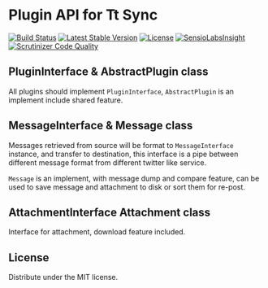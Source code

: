 # Plugin API for Tt Sync


[![Build Status](https://travis-ci.org/fwolf/tt-sync-plugin-api.svg?branch=master)](https://travis-ci.org/fwolf/tt-sync-plugin-api)
[![Latest Stable Version](https://poser.pugx.org/fwolf/tt-sync-plugin-api/v/stable)](https://packagist.org/packages/fwolf/tt-sync-plugin-api)
[![License](https://poser.pugx.org/fwolf/tt-sync-plugin-api/license)](https://packagist.org/packages/fwolf/tt-sync-plugin-api)
[![SensioLabsInsight](https://insight.sensiolabs.com/projects/96a869bb-8a09-46df-8061-e721d13d9cff/mini.png)](https://insight.sensiolabs.com/projects/96a869bb-8a09-46df-8061-e721d13d9cff)
[![Scrutinizer Code Quality](https://scrutinizer-ci.com/g/fwolf/tt-sync-plugin-api/badges/quality-score.png?b=master)](https://scrutinizer-ci.com/g/fwolf/tt-sync-plugin-api/?branch=master)


## PluginInterface & AbstractPlugin class

All plugins should implement `PluginInterface`, `AbstractPlugin` is an implement
include shared feature.



## MessageInterface & Message class

Messages retrieved from source will be format to `MessageInterface` instance,
and transfer to destination, this interface is a pipe between different message
format from different twitter like service.

`Message` is an implement, with message dump and compare feature, can be used to
save message and attachment to disk or sort them for re-post.



## AttachmentInterface Attachment class

Interface for attachment, download feature included.



## License

Distribute under the MIT license.
